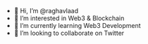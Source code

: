 - 👋 Hi, I’m @raghavlaad
- 👀 I’m interested in Web3 & Blockchain
- 🌱 I’m currently learning Web3 Development
- 💞️ I’m looking to collaborate on Twitter

<!---
raghavlaad/raghavlaad is a ✨ special ✨ repository because its `README.md` (this file) appears on your GitHub profile.
You can click the Preview link to take a look at your changes.
--->
